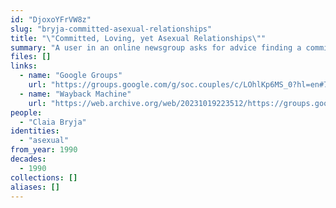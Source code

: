 ```yaml
---
id: "DjoxoYFrVW8z"
slug: "bryja-committed-asexual-relationships"
title: "\"Committed, Loving, yet Asexual Relationships\""
summary: "A user in an online newsgroup asks for advice finding a committed partnership as an sexual person"
files: []
links:
  - name: "Google Groups"
    url: "https://groups.google.com/g/soc.couples/c/LOhlKp6MS_0?hl=en#73727922e56309ef"
  - name: "Wayback Machine"
    url: "https://web.archive.org/web/20231019223512/https://groups.google.com/g/soc.couples/c/LOhlKp6MS_0?hl=en#73727922e56309ef"
people:
  - "Claia Bryja"
identities:
  - "asexual"
from_year: 1990
decades:
  - 1990
collections: []
aliases: []
---
```

